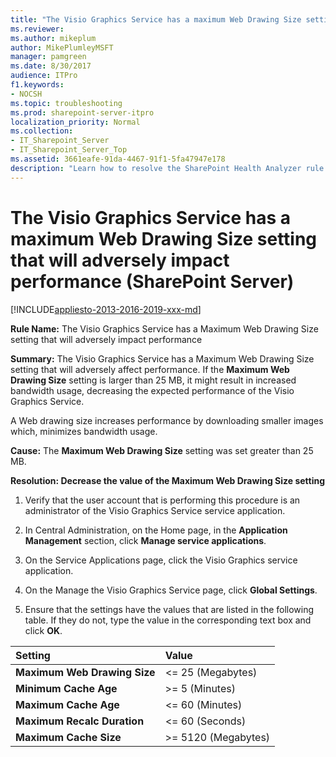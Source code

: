 ```yaml
---
title: "The Visio Graphics Service has a maximum Web Drawing Size setting that will adversely impact performance (SharePoint Server)"
ms.reviewer: 
ms.author: mikeplum
author: MikePlumleyMSFT
manager: pamgreen
ms.date: 8/30/2017
audience: ITPro
f1.keywords:
- NOCSH
ms.topic: troubleshooting
ms.prod: sharepoint-server-itpro
localization_priority: Normal
ms.collection:
- IT_Sharepoint_Server
- IT_Sharepoint_Server_Top
ms.assetid: 3661eafe-91da-4467-91f1-5fa47947e178
description: "Learn how to resolve the SharePoint Health Analyzer rule: The Visio Graphics Service has a Maximum Web Drawing Size setting that will adversely impact performance, for SharePoint Server."
---
```


# The Visio Graphics Service has a maximum Web Drawing Size setting that will adversely impact performance (SharePoint Server)

[!INCLUDE[appliesto-2013-2016-2019-xxx-md](../includes/appliesto-2013-2016-2019-xxx-md.md)] 
  
 **Rule Name:** The Visio Graphics Service has a Maximum Web Drawing Size setting that will adversely impact performance 
  
 **Summary:** The Visio Graphics Service has a Maximum Web Drawing Size setting that will adversely affect performance. If the **Maximum Web Drawing Size** setting is larger than 25 MB, it might result in increased bandwidth usage, decreasing the expected performance of the Visio Graphics Service. 
  
A Web drawing size increases performance by downloading smaller images which, minimizes bandwidth usage.
  
 **Cause:** The **Maximum Web Drawing Size** setting was set greater than 25 MB. 
  
 **Resolution: Decrease the value of the Maximum Web Drawing Size setting**
  
1. Verify that the user account that is performing this procedure is an administrator of the Visio Graphics Service service application. 
    
2. In Central Administration, on the Home page, in the **Application Management** section, click **Manage service applications**.
    
3. On the Service Applications page, click the Visio Graphics service application.
    
4. On the Manage the Visio Graphics Service page, click **Global Settings**.
    
5. Ensure that the settings have the values that are listed in the following table. If they do not, type the value in the corresponding text box and click **OK**.
    
|**Setting**|**Value**|
|:-----|:-----|
|**Maximum Web Drawing Size** <br/> |\<= 25 (Megabytes)  <br/> |
|**Minimum Cache Age** <br/> |\>= 5 (Minutes)  <br/> |
|**Maximum Cache Age** <br/> |\<= 60 (Minutes)  <br/> |
|**Maximum Recalc Duration** <br/> |\<= 60 (Seconds)  <br/> |
|**Maximum Cache Size** <br/> |\>= 5120 (Megabytes)  <br/> |
   
    


